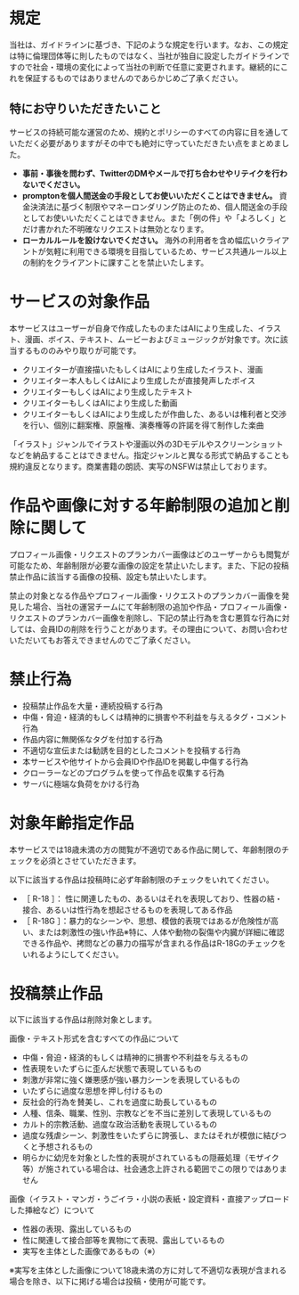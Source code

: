 # 規定

当社は、ガイドラインに基づき、下記のような規定を行います。なお、この規定は特に倫理団体等に則したものではなく、当社が独自に設定したガイドラインですので社会・環境の変化によって当社の判断で任意に変更されます。継続的にこれを保証するものではありませんのであらかじめご了承ください。

## 特にお守りいただきたいこと

サービスの持続可能な運営のため、規約とポリシーのすべての内容に目を通していただく必要がありますがその中でも絶対に守っていただきたい点をまとめました。

- **事前・事後を問わず、TwitterのDMやメールで打ち合わせやリテイクを行わないでください。**
- **promptonを個人間送金の手段としてお使いいただくことはできません。** 資金決済法に基づく制限やマネーロンダリング防止のため、個人間送金の手段としてお使いいただくことはできません。また「例の件」や「よろしく」とだけ書かれた不明確なリクエストは無効となります。
- **ローカルルールを設けないでください。** 海外の利用者を含め幅広いクライアントが気軽に利用できる環境を目指しているため、サービス共通ルール以上の制約をクライアントに課すことを禁止いたします。

# サービスの対象作品

本サービスはユーザーが自身で作成したものまたはAIにより生成した、イラスト、漫画、ボイス、テキスト、ムービーおよびミュージックが対象です。次に該当するもののみやり取りが可能です。

- クリエイターが直接描いたもしくはAIにより生成したイラスト、漫画
- クリエイター本人もしくはAIにより生成したが直接発声したボイス
- クリエイターもしくはAIにより生成したテキスト
- クリエイターもしくはAIにより生成した動画
- クリエイターもしくはAIにより生成したが作曲した、あるいは権利者と交渉を行い、個別に翻案権、原盤権、演奏権等の許諾を得て制作した楽曲

「イラスト」ジャンルでイラストや漫画以外の3Dモデルやスクリーンショットなどを納品することはできません。指定ジャンルと異なる形式で納品することも規約違反となります。商業書籍の朗読、実写のNSFWは禁止しております。

# 作品や画像に対する年齢制限の追加と削除に関して

プロフィール画像・リクエストのプランカバー画像はどのユーザーからも閲覧が可能なため、年齢制限が必要な画像の設定を禁止いたします。また、下記の投稿禁止作品に該当する画像の投稿、設定も禁止いたします。

禁止の対象となる作品やプロフィール画像・リクエストのプランカバー画像を発見した場合、当社の運営チームにて年齢制限の追加や作品・プロフィール画像・リクエストのプランカバー画像を削除し、下記の禁止行為を含む悪質な行為に対しては、会員IDの削除を行うことがあります。その理由について、お問い合わせいただいてもお答えできませんのでご了承ください。

# 禁止行為

- 投稿禁止作品を大量・連続投稿する行為
- 中傷・脅迫・経済的もしくは精神的に損害や不利益を与えるタグ・コメント行為
- 作品内容に無関係なタグを付加する行為
- 不適切な宣伝または勧誘を目的としたコメントを投稿する行為
- 本サービスや他サイトから会員IDや作品IDを掲載し中傷する行為
- クローラーなどのプログラムを使って作品を収集する行為
- サーバに極端な負荷をかける行為

# 対象年齢指定作品

本サービスでは18歳未満の方の閲覧が不適切である作品に関して、年齢制限のチェックを必須とさせていただきます。

以下に該当する作品は投稿時に必ず年齢制限のチェックをいれてください。

- ［ R-18 ］： 性に関連したもの、あるいはそれを表現しており、性器の結・接合、あるいは性行為を想起させるものを表現してある作品
- ［ R-18G ］：暴力的なシーンや、思想、模倣的表現ではあるが危険性が高い、または刺激性の強い作品※特に、人体や動物の裂傷や内臓が詳細に確認できる作品や、拷問などの暴力の描写が含まれる作品はR-18Gのチェックをいれるようにしてください。

# 投稿禁止作品

以下に該当する作品は削除対象とします。

画像・テキスト形式を含むすべての作品について

- 中傷・脅迫・経済的もしくは精神的に損害や不利益を与えるもの
- 性表現をいたずらに歪んだ状態で表現しているもの
- 刺激が非常に強く嫌悪感が強い暴力シーンを表現しているもの
- いたずらに過度な思想を押し付けるもの
- 反社会的行為を賛美し、これを過度に助長しているもの
- 人種、信条、職業、性別、宗教などを不当に差別して表現しているもの
- カルト的宗教活動、過度な政治活動を表現しているもの
- 過度な残虐シーン、刺激性をいたずらに誇張し、またはそれが模倣に結びつくと予想されるもの
- 明らかに幼児を対象とした性的表現がされているもの隠蔽処理（モザイク等）が施されている場合は、社会通念上許される範囲でこの限りではありません

画像（イラスト・マンガ・うごイラ・小説の表紙・設定資料・直接アップロードした挿絵など）について

- 性器の表現、露出しているもの
- 性に関連して接合部等を異物にて表現、露出しているもの
- 実写を主体とした画像であるもの（※）

※実写を主体とした画像について18歳未満の方に対して不適切な表現が含まれる場合を除き、以下に掲げる場合は投稿・使用が可能です。
